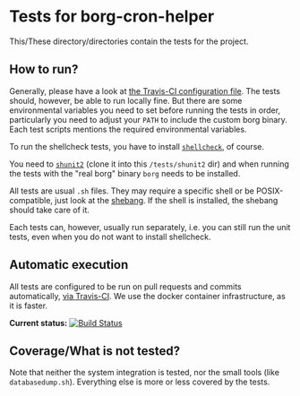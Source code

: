 # Tests for borg-cron-helper

This/These directory/directories contain the tests for the project.

## How to run?
Generally, please have a look at [the Travis-CI configuration file](../.travis.yml). The tests should, however, be able to run locally fine.
But there are some environmental variables you need to set before running the tests in order, particularly you need to adjust your `PATH` to include the custom borg binary. Each test scripts mentions the required environmental variables.

To run the shellcheck tests, you have to install [`shellcheck`](https://github.com/koalaman/shellcheck), of course.

You need to [`shunit2`](https://github.com/kward/shunit2) (clone it into this `/tests/shunit2` dir) and when running the tests with the "real borg" binary `borg` needs to be installed.

All tests are usual `.sh` files. They may require a specific shell or be POSIX-compatible, just look at the [shebang](https://en.wikipedia.org/wiki/Shebang_(Unix)). If the shell is installed, the shebang should take care of it.

Each tests can, however, usually run separately, i.e. you can still run the unit tests, even when you do not want to install shellcheck.

## Automatic execution

All tests are configured to be run on pull requests and commits automatically, [via Travis-CI](https://travis-ci.org/rugk/borg-cron-helper/builds). We use the docker container infrastructure, as it is faster.

**Current status:** 
[![Build Status](https://travis-ci.org/rugk/borg-cron-helper.svg?branch=master)](https://travis-ci.org/rugk/borg-cron-helper)

## Coverage/What is not tested?

Note that neither the system integration is tested, nor the small tools (like `databasedump.sh`). Everything else is more or less covered by the tests. 
